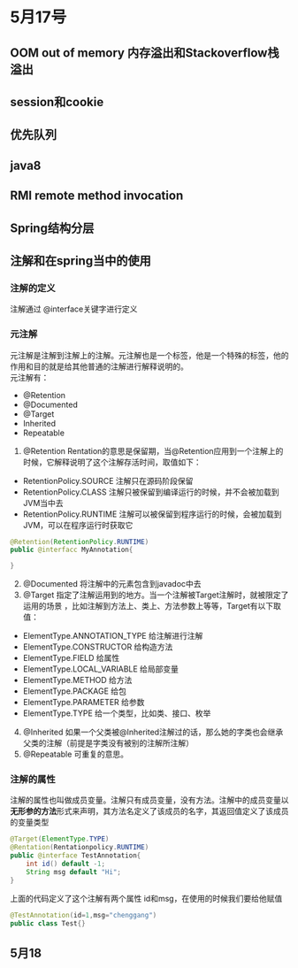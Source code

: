 # 5月17号

## OOM out of memory 内存溢出和Stackoverflow栈溢出

## session和cookie

## 优先队列

## java8

## RMI remote method invocation

## Spring结构分层

## 注解和在spring当中的使用
### 注解的定义
注解通过 @interface关键字进行定义
### 元注解 
元注解是注解到注解上的注解。元注解也是一个标签，他是一个特殊的标签，他的作用和目的就是给其他普通的注解进行解释说明的。  
元注解有： 
- @Retention 
- @Documented
- @Target
- Inherited
- Repeatable

1. @Retention
Rentation的意思是保留期，当@Retention应用到一个注解上的时候，它解释说明了这个注解存活时间，取值如下：  
- RetentionPolicy.SOURCE 注解只在源码阶段保留
- RetentionPolicy.CLASS 注解只被保留到编译运行的时候，并不会被加载到JVM当中去
- RetentionPolicy.RUNTIME 注解可以被保留到程序运行的时候，会被加载到JVM，可以在程序运行时获取它
```java
@Retention(RetentionPolicy.RUNTIME)
public @interfacc MyAnnotation{

}
```
2. @Documented
将注解中的元素包含到javadoc中去
3. @Target
指定了注解运用到的地方。当一个注解被Target注解时，就被限定了运用的场景 ，比如注解到方法上、类上、方法参数上等等，Target有以下取值：  
- ElementType.ANNOTATION_TYPE 给注解进行注解 
- ElementType.CONSTRUCTOR 给构造方法
- ElementType.FIELD 给属性
- ElementType.LOCAL_VARIABLE 给局部变量 
- ElementType.METHOD 给方法
- ElementType.PACKAGE 给包
- ElementType.PARAMETER 给参数
- ElementType.TYPE 给一个类型，比如类、接口、枚举
4. @Inherited
如果一个父类被@Inherited注解过的话，那么她的字类也会继承父类的注解（前提是字类没有被别的注解所注解）
5. @Repeatable
可重复的意思。 
### 注解的属性
注解的属性也叫做成员变量。注解只有成员变量，没有方法。注解中的成员变量以**无形参的方法**形式来声明，其方法名定义了该成员的名字，其返回值定义了该成员的变量类型  
```java
@Target(ElementType.TYPE)
@Rentation(Rentationpolicy.RUNTIME)
public @interface TestAnnotation{
    int id() default -1;
    String msg default "Hi";
}
```
上面的代码定义了这个注解有两个属性 id和msg，在使用的时候我们要给他赋值  
```java
@TestAnnotation(id=1,msg="chenggang")
public class Test{}
```
## 5月18
